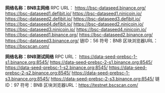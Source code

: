 **网络名称：BNB主网络**
RPC URL：
https://bsc-dataseed.binance.org/
https://bsc-dataseed1.defibit.io/
https://bsc-dataseed1.ninicoin.io/
https://bsc-dataseed2.defibit.io/
https://bsc-dataseed3.defibit.io/
https://bsc-dataseed4.defibit.io/
https://bsc-dataseed2.ninicoin.io/
https://bsc-dataseed3.ninicoin.io/
https://bsc-dataseed4.ninicoin.io/
https://bsc-dataseed1.binance.org/
https://bsc-dataseed2.binance.org/
https://bsc-dataseed3.binance.org/
链ID：56
符号：BNB
区块浏览器URL：https://bscscan.com/


**网络名称：BNB测试网络**
RPC URL：
https://data-seed-prebsc-1-s1.binance.org:8545/
https://data-seed-prebsc-2-s1.binance.org:8545/
https://data-seed-prebsc-1-s2.binance.org:8545/
https://data-seed-prebsc-2-s2.binance.org:8545/
https://data-seed-prebsc-1-s3.binance.org:8545/
https://data-seed-prebsc-2-s3.binance.org:8545/
链 ID：97
符号：BNB
区块浏览器URL：https://testnet.bscscan.com/